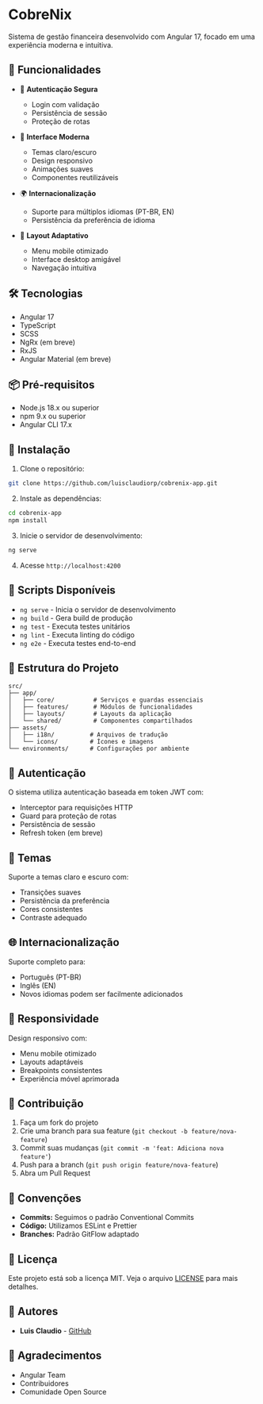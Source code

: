 # CobreNix

Sistema de gestão financeira desenvolvido com Angular 17, focado em uma experiência moderna e intuitiva.

## 🚀 Funcionalidades

- 🔐 **Autenticação Segura**
  - Login com validação
  - Persistência de sessão
  - Proteção de rotas

- 🎨 **Interface Moderna**
  - Temas claro/escuro
  - Design responsivo
  - Animações suaves
  - Componentes reutilizáveis

- 🌍 **Internacionalização**
  - Suporte para múltiplos idiomas (PT-BR, EN)
  - Persistência da preferência de idioma

- 📱 **Layout Adaptativo**
  - Menu mobile otimizado
  - Interface desktop amigável
  - Navegação intuitiva

## 🛠️ Tecnologias

- Angular 17
- TypeScript
- SCSS
- NgRx (em breve)
- RxJS
- Angular Material (em breve)

## 📦 Pré-requisitos

- Node.js 18.x ou superior
- npm 9.x ou superior
- Angular CLI 17.x

## 🚀 Instalação

1. Clone o repositório:
```bash
git clone https://github.com/luisclaudiorp/cobrenix-app.git
```

2. Instale as dependências:
```bash
cd cobrenix-app
npm install
```

3. Inicie o servidor de desenvolvimento:
```bash
ng serve
```

4. Acesse `http://localhost:4200`

## 🔧 Scripts Disponíveis

- `ng serve` - Inicia o servidor de desenvolvimento
- `ng build` - Gera build de produção
- `ng test` - Executa testes unitários
- `ng lint` - Executa linting do código
- `ng e2e` - Executa testes end-to-end

## 📁 Estrutura do Projeto

```
src/
├── app/
│   ├── core/           # Serviços e guardas essenciais
│   ├── features/       # Módulos de funcionalidades
│   ├── layouts/        # Layouts da aplicação
│   └── shared/         # Componentes compartilhados
├── assets/
│   ├── i18n/          # Arquivos de tradução
│   └── icons/         # Ícones e imagens
└── environments/      # Configurações por ambiente
```

## 🔐 Autenticação

O sistema utiliza autenticação baseada em token JWT com:
- Interceptor para requisições HTTP
- Guard para proteção de rotas
- Persistência de sessão
- Refresh token (em breve)

## 🎨 Temas

Suporte a temas claro e escuro com:
- Transições suaves
- Persistência da preferência
- Cores consistentes
- Contraste adequado

## 🌐 Internacionalização

Suporte completo para:
- Português (PT-BR)
- Inglês (EN)
- Novos idiomas podem ser facilmente adicionados

## 📱 Responsividade

Design responsivo com:
- Menu mobile otimizado
- Layouts adaptáveis
- Breakpoints consistentes
- Experiência móvel aprimorada

## 🤝 Contribuição

1. Faça um fork do projeto
2. Crie uma branch para sua feature (`git checkout -b feature/nova-feature`)
3. Commit suas mudanças (`git commit -m 'feat: Adiciona nova feature'`)
4. Push para a branch (`git push origin feature/nova-feature`)
5. Abra um Pull Request

## 📝 Convenções

- **Commits:** Seguimos o padrão Conventional Commits
- **Código:** Utilizamos ESLint e Prettier
- **Branches:** Padrão GitFlow adaptado

## 📄 Licença

Este projeto está sob a licença MIT. Veja o arquivo [LICENSE](LICENSE) para mais detalhes.

## 👥 Autores

- **Luis Claudio** - [GitHub](https://github.com/luisclaudiorp)

## 🙏 Agradecimentos

- Angular Team
- Contribuidores
- Comunidade Open Source
